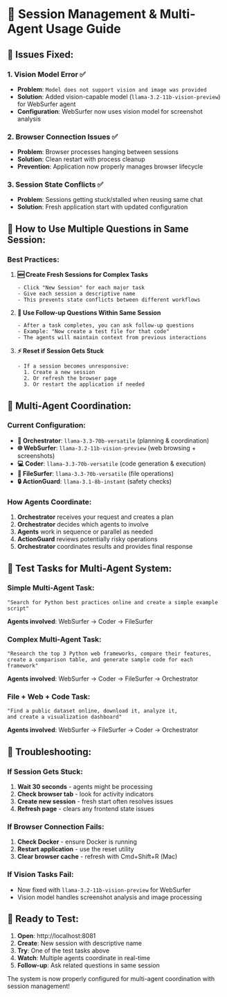 # 🔧 Session Management & Multi-Agent Usage Guide

## 🚨 **Issues Fixed:**

### 1. **Vision Model Error** ✅
- **Problem**: `Model does not support vision and image was provided`
- **Solution**: Added vision-capable model (`llama-3.2-11b-vision-preview`) for WebSurfer agent
- **Configuration**: WebSurfer now uses vision model for screenshot analysis

### 2. **Browser Connection Issues** ✅
- **Problem**: Browser processes hanging between sessions
- **Solution**: Clean restart with process cleanup
- **Prevention**: Application now properly manages browser lifecycle

### 3. **Session State Conflicts** ✅
- **Problem**: Sessions getting stuck/stalled when reusing same chat
- **Solution**: Fresh application start with updated configuration

## 🎯 **How to Use Multiple Questions in Same Session:**

### **Best Practices:**

1. **🆕 Create Fresh Sessions for Complex Tasks**
   ```
   - Click "New Session" for each major task
   - Give each session a descriptive name
   - This prevents state conflicts between different workflows
   ```

2. **🔄 Use Follow-up Questions Within Same Session**
   ```
   - After a task completes, you can ask follow-up questions
   - Example: "Now create a test file for that code"
   - The agents will maintain context from previous interactions
   ```

3. **⚡ Reset if Session Gets Stuck**
   ```
   - If a session becomes unresponsive:
     1. Create a new session
     2. Or refresh the browser page
     3. Or restart the application if needed
   ```

## 🤖 **Multi-Agent Coordination:**

### **Current Configuration:**
- **🎯 Orchestrator**: `llama-3.3-70b-versatile` (planning & coordination)
- **🌐 WebSurfer**: `llama-3.2-11b-vision-preview` (web browsing + screenshots)
- **💻 Coder**: `llama-3.3-70b-versatile` (code generation & execution)
- **📁 FileSurfer**: `llama-3.3-70b-versatile` (file operations)
- **🔒 ActionGuard**: `llama-3.1-8b-instant` (safety checks)

### **How Agents Coordinate:**
1. **Orchestrator** receives your request and creates a plan
2. **Orchestrator** decides which agents to involve
3. **Agents** work in sequence or parallel as needed
4. **ActionGuard** reviews potentially risky operations
5. **Orchestrator** coordinates results and provides final response

## 🧪 **Test Tasks for Multi-Agent System:**

### **Simple Multi-Agent Task:**
```
"Search for Python best practices online and create a simple example script"
```
**Agents involved**: WebSurfer → Coder → FileSurfer

### **Complex Multi-Agent Task:**
```
"Research the top 3 Python web frameworks, compare their features, 
create a comparison table, and generate sample code for each framework"
```
**Agents involved**: WebSurfer → Coder → FileSurfer → Orchestrator

### **File + Web + Code Task:**
```
"Find a public dataset online, download it, analyze it, 
and create a visualization dashboard"
```
**Agents involved**: WebSurfer → FileSurfer → Coder → Orchestrator

## 🔧 **Troubleshooting:**

### **If Session Gets Stuck:**
1. **Wait 30 seconds** - agents might be processing
2. **Check browser tab** - look for activity indicators
3. **Create new session** - fresh start often resolves issues
4. **Refresh page** - clears any frontend state issues

### **If Browser Connection Fails:**
1. **Check Docker** - ensure Docker is running
2. **Restart application** - use the reset utility
3. **Clear browser cache** - refresh with Cmd+Shift+R (Mac)

### **If Vision Tasks Fail:**
- Now fixed with `llama-3.2-11b-vision-preview` for WebSurfer
- Vision model handles screenshot analysis and image processing

## 🎉 **Ready to Test:**

1. **Open**: http://localhost:8081
2. **Create**: New session with descriptive name
3. **Try**: One of the test tasks above
4. **Watch**: Multiple agents coordinate in real-time
5. **Follow-up**: Ask related questions in same session

The system is now properly configured for multi-agent coordination with session management!
